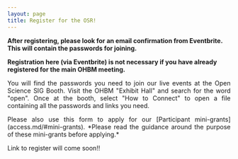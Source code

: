 ```yaml
---
layout: page
title: Register for the OSR!
---
```


**After registering, please look for an email confirmation from Eventbrite. This will contain the passwords for joining.**

**Registration here (via Eventbrite) is not necessary if you have already registered for the main OHBM meeting.** 
<p align="justify">
You will find the passwords you need to join our live events at the Open Science SIG Booth. Visit the OHBM "Exhibit Hall" and search for the word "open". Once at the booth, select "How to Connect" to open a file containing all the passwords and links you need. 
</p>
<p align="justify">
Please also use this form to apply for our [Participant mini-grants](access.md/#mini-grants). *Please read the guidance around the purpose of these mini-grants before applying.*
</p>

Link to register will come soon!!


<!--div id="eventbrite-widget-container-108179533898"></div>

<!--script src="https://www.eventbrite.co.uk/static/widgets/eb_widgets.js"></script>

<!--script type="text/javascript">
    var exampleCallback = function() {
        console.log('Order complete!');
    };

    window.EBWidgets.createWidget({
        // Required
        widgetType: 'checkout',
        eventId: '108179533898',
        iframeContainerId: 'eventbrite-widget-container-108179533898',

        // Optional
        // iframeContainerHeight: 425,  // Widget height in pixels. Defaults to a minimum of 425px if not provided
        iframeContainerHeight: 650,  // Widget height in pixels. Defaults to a minimum of 425px if not provided
        onOrderComplete: exampleCallback  // Method called when an order has successfully completed
    });
<!--/script>
